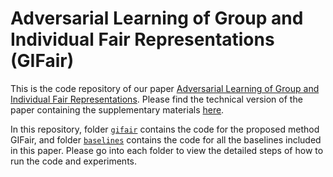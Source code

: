 # Adversarial Learning of Group and Individual Fair Representations (GIFair)
This is the code repository of our paper [Adversarial Learning of Group and Individual Fair Representations](https://link.springer.com/chapter/10.1007/978-981-97-2242-6_15). Please find the technical version of the paper containing the supplementary materials [here](AdversarialLearningOfGroupAndIndividualFairRepresentations_TechnicalReport.pdf).

In this repository, folder [`gifair`](gifair/) contains the code for the proposed method GIFair, and folder [`baselines`](baselines/) contains the code for all the baselines included in this paper. Please go into each folder to view the detailed steps of how to run the code and experiments.
